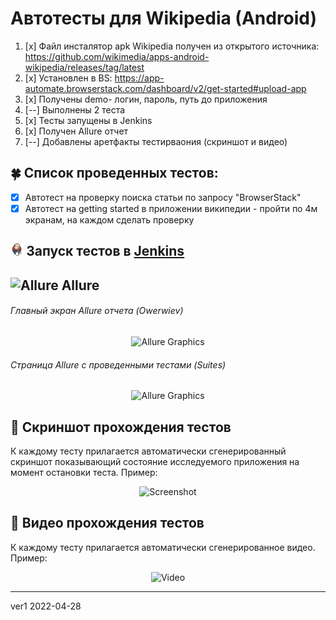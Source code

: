 # Автотесты для Wikipedia (Android)
1. [x] Файл инсталятор apk Wikipedia получен из открытого источника: https://github.com/wikimedia/apps-android-wikipedia/releases/tag/latest
2. [x] Установлен в BS: https://app-automate.browserstack.com/dashboard/v2/get-started#upload-app
3. [x] Получены demo- логин, пароль, путь до приложения
4. [--] Выполнены 2 теста
5. [x] Тесты запущены в Jenkins
6. [x] Получен Allure отчет
7. [--] Добавлены аретфакты тестирваония (скриншот и видео)

## :four_leaf_clover: Список проведенных тестов: 
- [x] Автотест на проверку поиска статьи по запросу "BrowserStack"
- [x] Автотест на getting started в приложении википедии - пройти по 4м экранам, на каждом сделать проверку

## <img width="4%" title="Jenkins" src="img/logo/jenkins-logo.svg"> Запуск тестов в [Jenkins](https://jenkins.autotests.cloud/job/011-kos2304-work22Android/)

## <img width="4%" title="Allure" src="img/logo/allure-report-logo"> Allure
###### Главный экран Allure отчета (Owerwiev)
<p align="center">
<img title="Allure Graphics" src="img/allure1.jpg"  width="1000" >
</p>

###### Страница Allure с проведенными тестами (Suites)
<p align="center">
<img title="Allure Graphics" src="img/allure2.jpg"  width="1000">
</p>

## :watermelon: Скриншот прохождения тестов
К каждому тесту прилагается автоматически сгенерированный скриншот показывающий состояние исследуемого приложения на момент остановки теста. Пример:
<p align="center">
  <img title="Screenshot" src="img/last_screen.png" width="300" alt="Screenshot">
</p>

## :watermelon: Видео прохождения тестов
К каждому тесту прилагается автоматически сгенерированное видео. Пример:
<p align="center">
  <img title="Video" src="img/video.gif"  width="300"  alt="Video">
</p>

-------
ver1 2022-04-28



